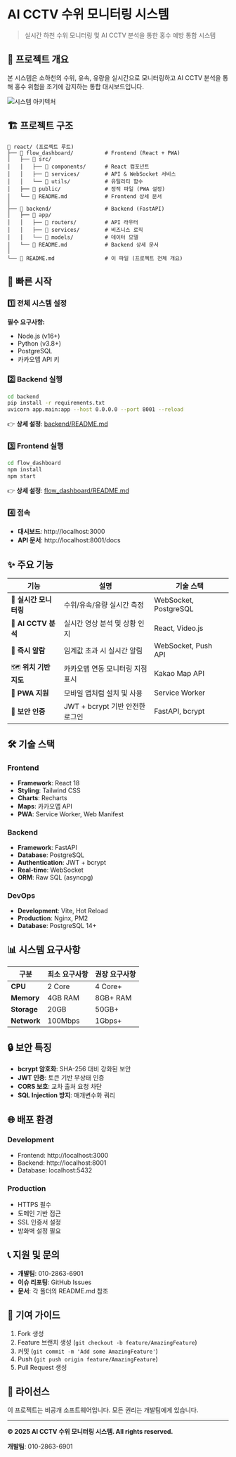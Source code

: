 # AI CCTV 수위 모니터링 시스템

> 실시간 하천 수위 모니터링 및 AI CCTV 분석을 통한 홍수 예방 통합 시스템

## 🌊 프로젝트 개요

본 시스템은 소하천의 수위, 유속, 유량을 실시간으로 모니터링하고 AI CCTV 분석을 통해 홍수 위험을 조기에 감지하는 통합 대시보드입니다.

![시스템 아키텍처](./docs/architecture.png)

## 🏗️ 프로젝트 구조

```
📁 react/ (프로젝트 루트)
├── 📁 flow_dashboard/          # Frontend (React + PWA)
│   ├── 📁 src/
│   │   ├── 📁 components/      # React 컴포넌트
│   │   ├── 📁 services/        # API & WebSocket 서비스
│   │   └── 📁 utils/           # 유틸리티 함수
│   ├── 📁 public/              # 정적 파일 (PWA 설정)
│   └── 📄 README.md            # Frontend 상세 문서
│
├── 📁 backend/                 # Backend (FastAPI)
│   ├── 📁 app/
│   │   ├── 📁 routers/         # API 라우터
│   │   ├── 📁 services/        # 비즈니스 로직
│   │   └── 📁 models/          # 데이터 모델
│   └── 📄 README.md            # Backend 상세 문서
│
└── 📄 README.md                # 이 파일 (프로젝트 전체 개요)
```

## 🚀 빠른 시작

### 1️⃣ 전체 시스템 설정

**필수 요구사항:**
- Node.js (v16+)
- Python (v3.8+)
- PostgreSQL
- 카카오맵 API 키

### 2️⃣ Backend 실행
```bash
cd backend
pip install -r requirements.txt
uvicorn app.main:app --host 0.0.0.0 --port 8001 --reload
```
👉 **상세 설정**: [backend/README.md](./backend/README.md)

### 3️⃣ Frontend 실행
```bash
cd flow_dashboard
npm install
npm start
```
👉 **상세 설정**: [flow_dashboard/README.md](./flow_dashboard/README.md)

### 4️⃣ 접속
- **대시보드**: http://localhost:3000
- **API 문서**: http://localhost:8001/docs

## ✨ 주요 기능

| 기능 | 설명 | 기술 스택 |
|------|------|-----------|
| 🌊 **실시간 모니터링** | 수위/유속/유량 실시간 측정 | WebSocket, PostgreSQL |
| 🎥 **AI CCTV 분석** | 실시간 영상 분석 및 상황 인지 | React, Video.js |
| 🚨 **즉시 알람** | 임계값 초과 시 실시간 알림 | WebSocket, Push API |
| 🗺️ **위치 기반 지도** | 카카오맵 연동 모니터링 지점 표시 | Kakao Map API |
| 📱 **PWA 지원** | 모바일 앱처럼 설치 및 사용 | Service Worker |
| 🔐 **보안 인증** | JWT + bcrypt 기반 안전한 로그인 | FastAPI, bcrypt |

## 🛠️ 기술 스택

### Frontend
- **Framework**: React 18
- **Styling**: Tailwind CSS
- **Charts**: Recharts
- **Maps**: 카카오맵 API
- **PWA**: Service Worker, Web Manifest

### Backend  
- **Framework**: FastAPI
- **Database**: PostgreSQL
- **Authentication**: JWT + bcrypt
- **Real-time**: WebSocket
- **ORM**: Raw SQL (asyncpg)

### DevOps
- **Development**: Vite, Hot Reload
- **Production**: Nginx, PM2
- **Database**: PostgreSQL 14+

## 📊 시스템 요구사항

| 구분 | 최소 요구사항 | 권장 요구사항 |
|------|---------------|---------------|
| **CPU** | 2 Core | 4 Core+ |
| **Memory** | 4GB RAM | 8GB+ RAM |
| **Storage** | 20GB | 50GB+ |
| **Network** | 100Mbps | 1Gbps+ |

## 🔒 보안 특징

- **bcrypt 암호화**: SHA-256 대비 강화된 보안
- **JWT 인증**: 토큰 기반 무상태 인증
- **CORS 보호**: 교차 출처 요청 차단
- **SQL Injection 방지**: 매개변수화 쿼리

## 🌐 배포 환경

### Development
- Frontend: http://localhost:3000
- Backend: http://localhost:8001
- Database: localhost:5432

### Production
- HTTPS 필수
- 도메인 기반 접근
- SSL 인증서 설정
- 방화벽 설정 필요

## 📞 지원 및 문의

- **개발팀**: 010-2863-6901
- **이슈 리포팅**: GitHub Issues
- **문서**: 각 폴더의 README.md 참조

## 🤝 기여 가이드

1. Fork 생성
2. Feature 브랜치 생성 (`git checkout -b feature/AmazingFeature`)
3. 커밋 (`git commit -m 'Add some AmazingFeature'`)
4. Push (`git push origin feature/AmazingFeature`)
5. Pull Request 생성

## 📄 라이선스

이 프로젝트는 비공개 소프트웨어입니다. 모든 권리는 개발팀에게 있습니다.

---

**© 2025 AI CCTV 수위 모니터링 시스템. All rights reserved.**

**개발팀**: 010-2863-6901